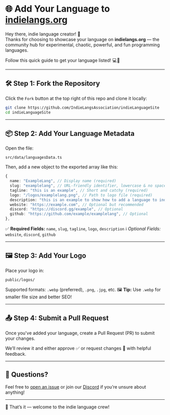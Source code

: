# 🌐 Add Your Language to [indielangs.org](https://indielangs.org)

Hey there, indie language creator! 👋  
Thanks for choosing to showcase your language on **indielangs.org** — the community hub for experimental, chaotic, powerful, and fun programming languages.

Follow this quick guide to get your language listed! 💻🚀

---

## 🛠️ Step 1: Fork the Repository

Click the `Fork` button at the top right of this repo and clone it locally:

```bash
git clone https://github.com/IndieLangsAssociation/indieLanguageSite
cd indieLanguageSite
````

---

## 📦 Step 2: Add Your Language Metadata

Open the file:

```
src/data/languagesData.ts
```

Then, add a new object to the exported array like this:

```ts
{
  name: "ExampleLang", // Display name (required)
  slug: "examplelang", // URL-friendly identifier, lowercase & no spaces (required)
  tagline: "this is an example", // Short and catchy (required)
  logo: "/logos/examplelang.png", // Path to logo file (required)
  description: "this is an example to show how to add a language to indielangs.org", // Full description (required)
  website: "https://example.com", // Optional but recommended
  discord: "https://discord.gg/example", // Optional
  github: "https://github.com/example/examplelang", // Optional
},
```

✅ **Required Fields:** `name`, `slug`, `tagline`, `logo`, `description`
ℹ️ *Optional Fields:* `website`, `discord`, `github`

---

## 🖼️ Step 3: Add Your Logo

Place your logo in:

```
public/logos/
```

Supported formats: `.webp` (preferred), `.png`, `.jpg`, etc.
🖼️ **Tip:** Use `.webp` for smaller file size and better SEO!

---

## 📤 Step 4: Submit a Pull Request

Once you've added your language, create a Pull Request (PR) to submit your changes.

We’ll review it and either approve ✅ or request changes 🔁 with helpful feedback.

---

## 💬 Questions?

Feel free to [open an issue](https://github.com/IndieLangsAssociation/indieLanguageSite) or join our [Discord](https://discord.gg/UvMZrQaMZ2) if you’re unsure about anything!

---

🎉 That’s it — welcome to the indie language crew!
